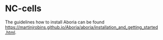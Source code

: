 # NC-cells

The guidelines how to install Aboria can be found https://martinjrobins.github.io/Aboria/aboria/installation_and_getting_started.html.
